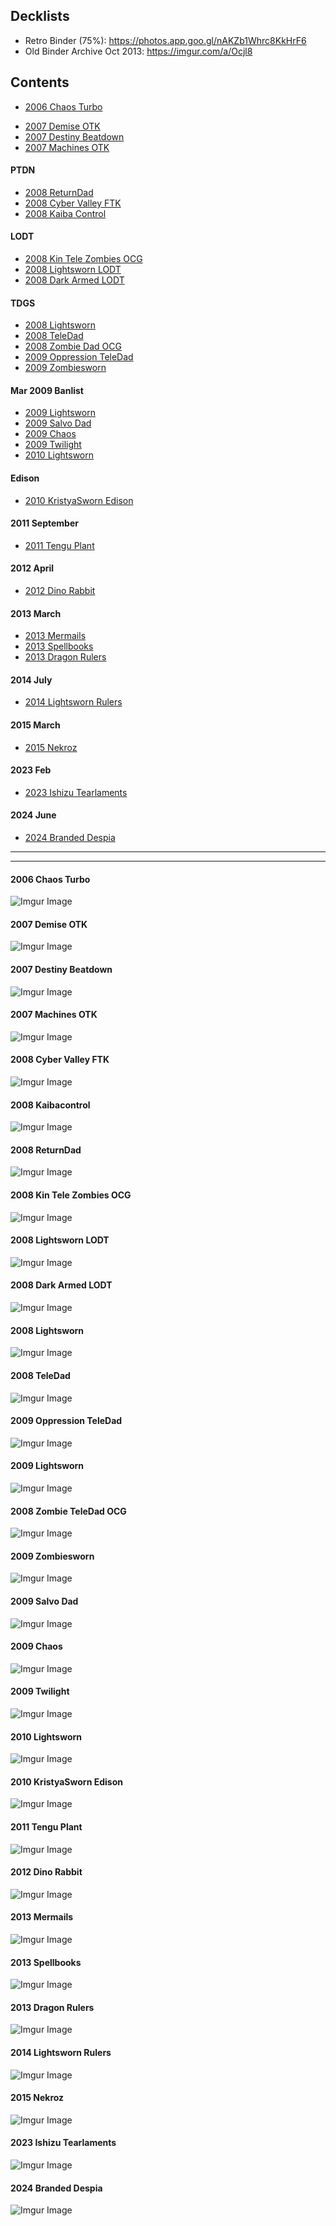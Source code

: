 ## Decklists

 - Retro Binder (75%): https://photos.app.goo.gl/nAKZb1Whrc8KkHrF6
 - Old Binder Archive Oct 2013: https://imgur.com/a/Ocjl8

## Contents

[//]: # (https://imgur.com/a/YojeZJZ) 

[//]: # ( - [2004 Yata Lock]&#40;#&#41;)
 - [2006 Chaos Turbo](#2006-Chaos-Turbo)

[//]: # ( - [2006 Chaos Control]&#40;#&#41;)

 - [2007 Demise OTK](#2007-Demise-OTK)
 - [2007 Destiny Beatdown](#2007-Destiny-Beatdown)
 - [2007 Machines OTK](#2007-Machines-OTK)

#### PTDN

 - [2008 ReturnDad](#2008-ReturnDad)
 - [2008 Cyber Valley FTK](#2008-cyber-valley-ftk)
 - [2008 Kaiba Control](#2008-Kaibacontrol)

#### LODT

 - [2008 Kin Tele Zombies OCG](#2008-kintelezombiesOCG)
 - [2008 Lightsworn LODT](#2008-Lightsworn-LODT)
 - [2008 Dark Armed LODT](#2008-Dark-Armed-LODT)

#### TDGS

 - [2008 Lightsworn](#2008-Lightsworn)
 - [2008 TeleDad](#2008-TeleDad)
 - [2008 Zombie Dad OCG](#2008-zombie-teledad-ocg)
 - [2009 Oppression TeleDad](#2009-Oppression-TeleDad)
 - [2009 Zombiesworn](#2009-zombiesworn)

#### Mar 2009 Banlist

 - [2009 Lightsworn](#2009-Lightsworn)
 - [2009 Salvo Dad](#2009-Salvo-Dad)
 - [2009 Chaos](#2009-Chaos)
 - [2009 Twilight](#2009-Twilight)
 - [2010 Lightsworn](#2010-Lightsworn)

#### Edison

 - [2010 KristyaSworn Edison](#2010-KristyaSworn-Edison)


[//]: # ( - [2010 WeleDad]&#40;#&#41;)
#### 2011 September

 - [2011 Tengu Plant](#2011-Tengu-Plant)

[//]: # ( - [2011 Salvo Chaos Dad]&#40;#&#41;)

[//]: # ( - [2011 Agents]&#40;#&#41;)

#### 2012 April

 - [2012 Dino Rabbit](#2012-Dino-Rabbit)

[//]: # ( - [2012 Wind Up]&#40;#&#41;)
[//]: # ( - [2012 Inzektors]&#40;#&#41;)

#### 2013 March

 - [2013 Mermails](#2013-mermails)
 - [2013 Spellbooks](#2013-spellbooks)
 - [2013 Dragon Rulers](#2013-dragon-rulers)

#### 2014 July

 - [2014 Lightsworn Rulers](#2014-Lightsworn-Rulers)

#### 2015 March

 - [2015 Nekroz](#2015-nekroz)

#### 2023 Feb

 - [2023 Ishizu Tearlaments](#2023-ishizu-tearlaments)

#### 2024 June

- [2024 Branded Despia](#2024-branded-despia)


[//]: # (#### 2xxx Name)

[//]: # ()
[//]: # (![Imgur Image]&#40;imagehere.jpg&#41;)

---------------------------------------------------------



---------------------------------------------------------

#### 2006 Chaos Turbo

![Imgur Image](https://i.imgur.com/L6p5qRa.jpg)

#### 2007 Demise OTK

![Imgur Image](https://i.imgur.com/JkG8tZT.jpg)

#### 2007 Destiny Beatdown

![Imgur Image](https://i.imgur.com/Fq7CeZh.jpg)

#### 2007 Machines OTK

![Imgur Image](https://i.imgur.com/iP7uGhP.jpg)

#### 2008 Cyber Valley FTK

![Imgur Image](https://i.imgur.com/0bJC4c7.jpg)

#### 2008 Kaibacontrol

![Imgur Image](https://i.imgur.com/DSA1UvH.jpg)

#### 2008 ReturnDad

![Imgur Image](https://i.imgur.com/EyKO7K9.jpg)

#### 2008 Kin Tele Zombies OCG

![Imgur Image](https://i.imgur.com/HLJn1Wn.jpeg)

#### 2008 Lightsworn LODT

![Imgur Image](https://i.imgur.com/TXyyf43.jpg)

#### 2008 Dark Armed LODT

![Imgur Image](https://i.imgur.com/aw4ZRl4.jpg)

#### 2008 Lightsworn

![Imgur Image](https://i.imgur.com/p05sSRS.jpg)

#### 2008 TeleDad

![Imgur Image](https://i.imgur.com/9n44IGN.jpg)

#### 2009 Oppression TeleDad

![Imgur Image](https://i.imgur.com/8Ka0EXh.jpg)

#### 2009 Lightsworn

![Imgur Image](https://i.imgur.com/F7n9GDH.jpg)

#### 2008 Zombie TeleDad OCG

![Imgur Image](https://i.imgur.com/gVDw60a.jpeg)

#### 2009 Zombiesworn

![Imgur Image](https://i.imgur.com/qJIqS0L.jpeg)

#### 2009 Salvo Dad

![Imgur Image](https://i.imgur.com/2z29XUl.jpg)

#### 2009 Chaos

![Imgur Image](https://i.imgur.com/UnHHLDs.jpg)

#### 2009 Twilight

![Imgur Image](https://i.imgur.com/zJYvEcW.jpg)

#### 2010 Lightsworn

![Imgur Image](https://i.imgur.com/kjyvw7H.jpg)

#### 2010 KristyaSworn Edison

![Imgur Image](https://i.imgur.com/Q5Eoh1u.jpg)

#### 2011 Tengu Plant

![Imgur Image](https://i.imgur.com/rs9jv5w.jpg)

#### 2012 Dino Rabbit

![Imgur Image](https://i.imgur.com/CnB1Sov.jpg)

#### 2013 Mermails

![Imgur Image](https://i.imgur.com/IHuURzr.jpeg)

#### 2013 Spellbooks

![Imgur Image](https://i.imgur.com/ZRYf6DA.jpeg)

#### 2013 Dragon Rulers

![Imgur Image](https://i.imgur.com/iY1sAyz.jpeg)

#### 2014 Lightsworn Rulers

![Imgur Image](https://i.imgur.com/rwEnLj1.jpg)

#### 2015 Nekroz

![Imgur Image](https://i.imgur.com/wX0ilnH.jpeg)

#### 2023 Ishizu Tearlaments

![Imgur Image](https://i.imgur.com/RawRw4U.jpeg)

#### 2024 Branded Despia

![Imgur Image](https://i.imgur.com/DYzXS73.jpeg)
